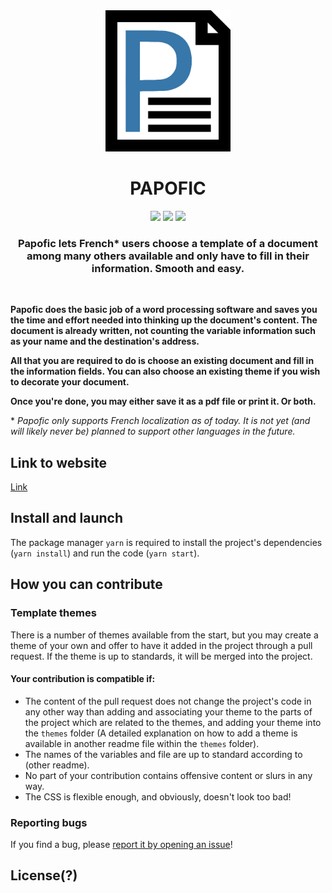 <div align="center"><img src="papofic_logo.png" alt="papofic_logo" width="200px" height="auto">

# PAPOFIC

<p align="middle">
<a><img src="https://img.shields.io/badge/v16.13.1-react-61DAFB"/></a>
<a><img src="https://img.shields.io/badge/v3.7.2-typescript-207ABF"/></a>
<a><img src="https://img.shields.io/badge/v1.22.0-yarn-2C8EBB"/></a>
</p>

### Papofic lets French\* users choose a template of a document among many others available and only have to fill in their information. Smooth and easy.

</div>

<br />

**Papofic does the basic job of a word processing software and saves you the time and effort needed into thinking up the document's content. The document is already written, not counting the variable information such as your name and the destination's address.**

**All that you are required to do is choose an existing document and fill in the information fields. You can also choose an existing theme if you wish to decorate your document.**

**Once you're done, you may either save it as a pdf file or print it. Or both.**

\* _Papofic only supports French localization as of today. It is not yet (and will likely never be) planned to support other languages in the future._

## Link to website

[Link](http://localhost:3000/)

## Install and launch

The package manager `yarn` is required to install the project's dependencies (`yarn install`) and run the code (`yarn start`).

## How you can contribute

### Template themes

There is a number of themes available from the start, but you may create a theme of your own and offer to have it added in the project through a pull request. If the theme is up to standards, it will be merged into the project.

#### Your contribution is compatible if:

- The content of the pull request does not change the project's code in any other way than adding and associating your theme to the parts of the project which are related to the themes, and adding your theme into the `themes` folder (A detailed explanation on how to add a theme is available in another readme file within the `themes` folder).
- The names of the variables and file are up to standard according to (other readme).
- No part of your contribution contains offensive content or slurs in any way.
- The CSS is flexible enough, and obviously, doesn't look too bad!

### Reporting bugs

If you find a bug, please [report it by opening an issue](https://github.com/angelinopersia/papofic/issues/new)!

## License(?)
